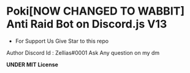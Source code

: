 # Poki[NOW CHANGED TO WABBIT] Anti Raid Bot on Discord.js V13
- For Support Us Give Star to this repo


Author Discord Id : Zellias#0001
Ask Any question on my dm

__**UNDER MIT License**__
